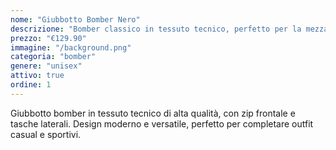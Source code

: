 ```yaml
---
nome: "Giubbotto Bomber Nero"
descrizione: "Bomber classico in tessuto tecnico, perfetto per la mezza stagione"
prezzo: "€129.90"
immagine: "/background.png"
categoria: "bomber"
genere: "unisex"
attivo: true
ordine: 1
---
```


Giubbotto bomber in tessuto tecnico di alta qualità, con zip frontale e tasche laterali. Design moderno e versatile, perfetto per completare outfit casual e sportivi.
